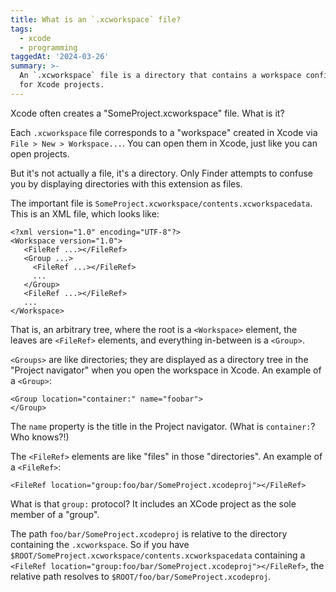 ```yaml
---
title: What is an `.xcworkspace` file?
tags:
  - xcode
  - programming
taggedAt: '2024-03-26'
summary: >-
  An `.xcworkspace` file is a directory that contains a workspace configuration
  for Xcode projects.
---
```


Xcode often creates a "SomeProject.xcworkspace" file. What is it?

Each `.xcworkspace` file corresponds to a "workspace" created in Xcode via `File > New > Workspace...`. You can open them in Xcode, just like you can open projects.

But it's not actually a file, it's a directory. Only Finder attempts to confuse you by displaying directories with this extension as files.

The important file is `SomeProject.xcworkspace/contents.xcworkspacedata`. This is an XML file, which looks like:

```
<?xml version="1.0" encoding="UTF-8"?>
<Workspace version="1.0">
   <FileRef ...></FileRef>
   <Group ...>
     <FileRef ...></FileRef>
     ...
   </Group>
   <FileRef ...></FileRef>
   ...
</Workspace>
```

That is, an arbitrary tree, where the root is a `<Workspace>` element, the leaves are `<FileRef>` elements, and everything in-between is a `<Group>`.

`<Groups>` are like directories; they are displayed as a directory tree in the "Project navigator" when you open the workspace in Xcode. An example of a `<Group>`:

```
<Group location="container:" name="foobar">
</Group>
```

The `name` property is the title in the Project navigator. (What is `container:`? Who knows?!)

The `<FileRef>` elements are like "files" in those "directories". An example of a `<FileRef>`:

```
<FileRef location="group:foo/bar/SomeProject.xcodeproj"></FileRef>
```

What is that `group:` protocol? It includes an XCode project as the sole member of a "group".

The path `foo/bar/SomeProject.xcodeproj` is relative to the directory containing the `.xcworkspace`. So if you have `$ROOT/SomeProject.xcworkspace/contents.xcworkspacedata` containing a `<FileRef location="group:foo/bar/SomeProject.xcodeproj"></FileRef>`, the relative path resolves to `$ROOT/foo/bar/SomeProject.xcodeproj`.
